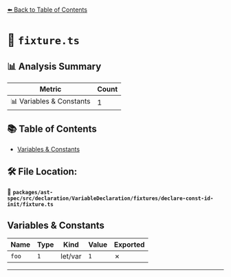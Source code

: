 [⬅️ Back to Table of Contents](../../../../../../../index.md)

# 📄 `fixture.ts`

## 📊 Analysis Summary

| Metric | Count |
|--------|-------|
| 📊 Variables & Constants | 1 |

## 📚 Table of Contents

- [Variables & Constants](#variables-constants)

## 🛠️ File Location:
📂 **`packages/ast-spec/src/declaration/VariableDeclaration/fixtures/declare-const-id-init/fixture.ts`**

## Variables & Constants

| Name | Type | Kind | Value | Exported |
|------|------|------|-------|----------|
| `foo` | `1` | let/var | `1` | ✗ |


---
